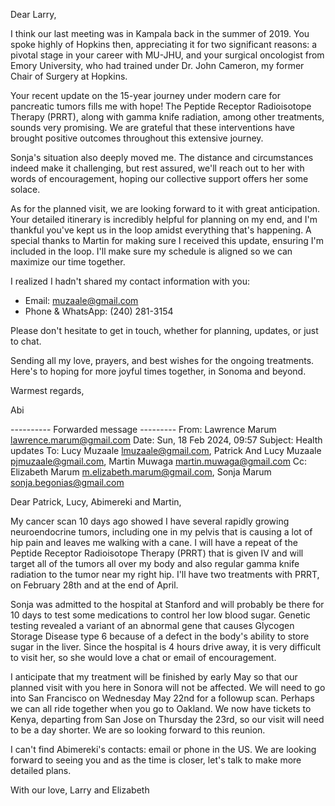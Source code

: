 Dear Larry,

I think our last meeting was in Kampala back in the summer of 2019. You spoke highly of Hopkins then, appreciating it for two significant reasons: a pivotal stage in your career with MU-JHU, and your surgical oncologist from Emory University, who had trained under Dr. John Cameron, my former Chair of Surgery at Hopkins.

Your recent update on the 15-year journey under modern care for pancreatic tumors fills me with hope! The Peptide Receptor Radioisotope Therapy (PRRT), along with gamma knife radiation, among other treatments, sounds very promising. We are grateful that these interventions have brought positive outcomes throughout this extensive journey.

Sonja's situation also deeply moved me. The distance and circumstances indeed make it challenging, but rest assured, we'll reach out to her with words of encouragement, hoping our collective support offers her some solace.

As for the planned visit, we are looking forward to it with great anticipation. Your detailed itinerary is incredibly helpful for planning on my end, and I'm thankful you've kept us in the loop amidst everything that's happening. A special thanks to Martin for making sure I received this update, ensuring I'm included in the loop. I'll make sure my schedule is aligned so we can maximize our time together.

I realized I hadn't shared my contact information with you:
- Email: muzaale@gmail.com
- Phone & WhatsApp: (240) 281-3154

Please don't hesitate to get in touch, whether for planning, updates, or just to chat.

Sending all my love, prayers, and best wishes for the ongoing treatments. Here's to hoping for more joyful times together, in Sonoma and beyond.

Warmest regards,

Abi


---------- Forwarded message ---------
From: Lawrence Marum <lawrence.marum@gmail.com>
Date: Sun, 18 Feb 2024, 09:57
Subject: Health updates
To: Lucy Muzaale <lmuzaale@gmail.com>, Patrick And Lucy Muzaale <pjmuzaale@gmail.com>, Martin Muwaga <martin.muwaga@gmail.com>
Cc: Elizabeth Marum <m.elizabeth.marum@gmail.com>, Sonja Marum <sonja.begonias@gmail.com>


Dear Patrick, Lucy, Abimereki and Martin,

My cancer scan 10 days ago showed I have several rapidly growing neuroendocrine tumors, including one in my pelvis that is causing a lot of hip pain and leaves me walking with a cane. I will have a repeat of the Peptide Receptor Radioisotope Therapy (PRRT) that is given IV and will target all of the tumors all over my body and also regular gamma knife radiation to the tumor near my right hip. I'll have two treatments with PRRT, on February 28th and at the end of April. 

Sonja was admitted to the hospital at Stanford and will probably be there for 10 days to test some medications to control her low blood sugar. Genetic testing revealed a variant of an abnormal gene that causes Glycogen Storage Disease type 6 because of a defect in the body's ability to store sugar in the liver. Since the hospital is 4 hours drive away, it is very difficult to visit her, so she would love a chat or email of encouragement.

I anticipate that my treatment will be finished by early May so that our planned visit with you here in Sonora will not be affected. We will need to go into San Francisco on Wednesday May 22nd for a followup scan. Perhaps we can all ride together when you go to Oakland. We now have tickets to Kenya, departing from San Jose on Thursday the 23rd, so our visit will need to be a day shorter. We are so looking forward to this reunion.

I can't find Abimereki's contacts: email or phone in the US. We are looking forward to seeing you and as the time is closer, let's talk to make more detailed plans. 

With our love,
Larry and Elizabeth



